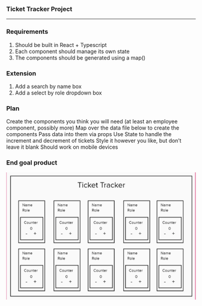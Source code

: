 ### Ticket Tracker Project
---

### Requirements
 1. Should be built in React + Typescript
 2. Each component should manage its own state
 3. The components should be generated using a map()

### Extension
 1. Add a search by name box
 2. Add a select by role dropdown box

### Plan
 Create the components you think you will need (at least an employee component, possibly more)
 Map over the data file below to create the components
 Pass data into them via props
 Use State to handle the increment and decrement of tickets
 Style it however you like, but don’t leave it blank
 Should work on mobile devices

### End goal product

![End goal image](image.png)